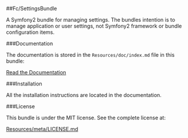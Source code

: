 ##Fc/SettingsBundle


A Symfony2 bundle for managing settings. The bundles intention is to manage application
or user settings, not Symfony2 framework or bundle configuration items.


###Documentation


The documentation is stored in the `Resources/doc/index.md`
file in this bundle:

[Read the Documentation](https://github.com/functionalchaos/SeetingsBundle/blob/master/Resources/doc/index.md)



###Installation


All the installation instructions are located in the documentation.


###License


This bundle is under the MIT license. See the complete license at:

[Resources/meta/LICENSE.md](https://github.com/functionalchaos/SeetingsBundle/blob/master/Resources/meta/LICENSE.md)